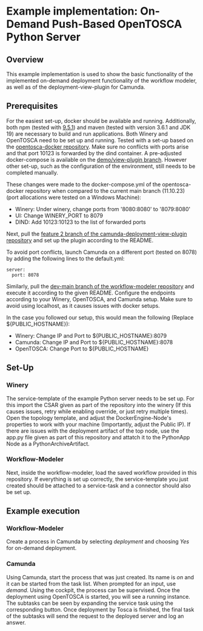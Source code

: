# Example implementation: On-Demand Push-Based OpenTOSCA Python Server

## Overview

This example implementation is used to show the basic functionality of the implemented on-demand deployment functionality of the workflow modeler, as well as of the deployment-view-plugin for Camunda.

## Prerequisites

For the easiest set-up, docker should be available and running. Additionally, both npm (tested with [9.5.1](https://www.npmjs.com/package/npm/v/9.5.1)) and maven (tested with version 3.6.1 and JDK 19) are necessary to build and run applications.
Both Winery and OpenTOSCA need to be set up and running. Tested with a set-up based on the [opentosca-docker repository](https://github.com/OpenTOSCA/opentosca-docker).
Make sure no conflicts with ports arise and that port 10123 is forwarded by the dind container. A pre-adjusted docker-compose is available on the [demo/view-plugin branch](https://github.com/OpenTOSCA/opentosca-docker/tree/demo/view-plugin). However other set-up, such as the configuration of the environment, still needs to be completed manually.

These changes were made to the docker-compose.yml of the opentosca-docker repository when compared to the current main branch (11.10.23) (port allocations were tested on a Windows Machine):
  * Winery: Under winery, change ports from '8080:8080' to '8079:8080'
  * UI: Change WINERY_PORT to 8079
  * DIND: Add 10123:10123 to the list of forwarded ports

Next, pull the [feature 2 branch of the camunda-deployment-view-plugin repository](https://github.com/SeQuenC-Consortium/camunda-deployment-view-plugin/tree/feature/2-visualize-deployment-model) and set up the plugin according to the README.

To avoid port conflicts, launch Camunda on a different port (tested on 8078) by adding the following lines to the default.yml:

```
server:
  port: 8078
```

Similarly, pull the [dev-main branch of the workflow-modeler repository](https://github.com/SeQuenC-Consortium/workflow-modeler/tree/dev-main) and execute it according to the given README. Configure the endpoints according to your Winery, OpenTOSCA, and Camunda setup. Make sure to avoid using localhost, as it causes issues with docker setups.

In the case you followed our setup, this would mean the following (Replace ${PUBLIC_HOSTNAME}):

  * Winery: Change IP and Port to ${PUBLIC_HOSTNAME}:8079
  * Camunda: Change IP and Port to ${PUBLIC_HOSTNAME}:8078
  * OpenTOSCA: Change Port to ${PUBLIC_HOSTNAME}


  
## Set-Up

### Winery
The service-template of the example Python server needs to be set up. For this import the CSAR given as part of the repository into the winery (If this causes issues, retry while enabling override, or just retry multiple times). Open the topology template, and adjust the DockerEngine-Node's properties to work with your machine (Importantly, adjust the Public IP). If there are issues with the deployment artifact of the top node, use the app.py file given as part of this repository and attatch it to the PythonApp Node as a PythonArchiveArtifact.

### Workflow-Modeler
Next, inside the workflow-modeler, load the saved workflow provided in this repository. If everything is set up correctly, the service-template you just created should be attached to a service-task and a connector should also be set up.

## Example execution

### Workflow-Modeler

Create a process in Camunda by selecting *deployment* and choosing *Yes* for on-demand deployment.

### Camunda

Using Camunda, start the process that was just created. Its name is *on* and it can be started from the task list. When prompted for an input, use *demand*. Using the cockpit, the process can be supervised. Once the deployment using OpenTOSCA is started, you will see a running instance. The subtasks can be seen by expanding the service task using the corresponding button. Once deployment by Tosca is finished, the final task of the subtasks will send the request to the deployed server and log an answer.
